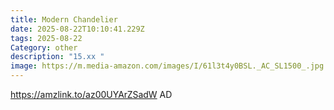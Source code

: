 ```yaml
---
title: Modern Chandelier
date: 2025-08-22T10:10:41.229Z
tags: 2025-08-22
Category: other
description: "15.xx "
image: https://m.media-amazon.com/images/I/61l3t4y0BSL._AC_SL1500_.jpg
---
```

https://amzlink.to/az00UYArZSadW
AD